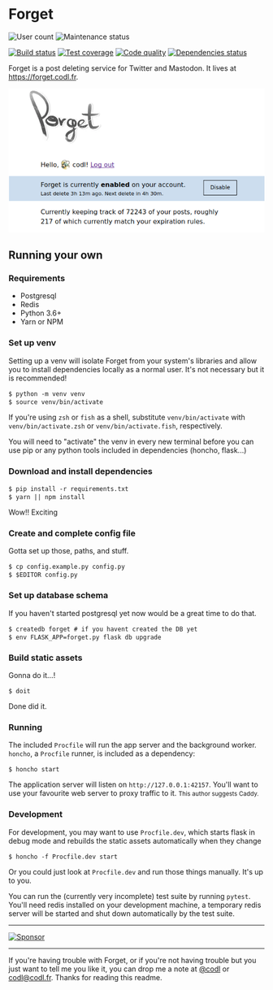 # Forget

![User count](https://forget.codl.fr/api/badge/users)
![Maintenance status](https://img.shields.io/maintenance/yes/2017.svg)

[![Build status](https://img.shields.io/travis/codl/forget.svg)](https://travis-ci.org/codl/forget/)
[![Test coverage](https://img.shields.io/coveralls/codl/forget.svg)](https://coveralls.io/github/codl/forget)
[![Code quality](https://img.shields.io/codacy/grade/1780ac6071c04cbd9ccf75de0891e798.svg)](https://www.codacy.com/app/codl/forget?utm_source=github.com&utm_medium=referral&utm_content=codl/forget&utm_campaign=badger)
[![Dependencies status](https://img.shields.io/librariesio/github/codl/forget.svg)](https://libraries.io/github/codl/forget)


Forget is a post deleting service for Twitter and Mastodon. It lives at <https://forget.codl.fr>.

[![](assets/screenshot.png)](https://forget.codl.fr)

## Running your own

### Requirements

* Postgresql
* Redis
* Python 3.6+
* Yarn or NPM


### Set up venv

Setting up a venv will isolate Forget from your system's libraries and allow you to install
dependencies locally as a normal user. It's not necessary but it is recommended!

```
$ python -m venv venv
$ source venv/bin/activate
```

If you're using `zsh` or `fish` as a shell, substitute `venv/bin/activate` with `venv/bin/activate.zsh` or `venv/bin/activate.fish`, respectively.

You will need to "activate" the venv in every new terminal before you can use pip or any python tools included in dependencies (honcho, flask...)

### Download and install dependencies

```
$ pip install -r requirements.txt
$ yarn || npm install
```

Wow!! Exciting

### Create and complete config file

Gotta set up those, paths, and stuff.

```
$ cp config.example.py config.py
$ $EDITOR config.py
```

### Set up database schema

If you haven't started postgresql yet now would be a great time to do that.

```
$ createdb forget # if you havent created the DB yet
$ env FLASK_APP=forget.py flask db upgrade
```

### Build static assets

Gonna do it...!

```
$ doit
```

Done did it.

### Running

The included `Procfile` will run the app server and the background worker.
`honcho`, a `Procfile` runner, is included as a dependency:

```
$ honcho start
```

The application server will listen on `http://127.0.0.1:42157`.
You'll want to use your favourite web server to proxy traffic to it.
<small>This author suggests Caddy.</small>

### Development

For development, you may want to use `Procfile.dev`, which starts flask in debug mode and rebuilds the static assets automatically when they change

```
$ honcho -f Procfile.dev start
```

Or you could just look at `Procfile.dev` and run those things manually. It's up to you.

You can run the (currently very incomplete) test suite by running `pytest`. You'll need redis installed on your development machine, a temporary redis server will be started and shut down automatically by the test suite.

---

<a target='_blank' rel='nofollow' href='https://app.codesponsor.io/link/QQPuKvw4ZWyUPSAVszC4THyy/codl/forget'>
  <img alt='Sponsor' width='888' height='68' src='https://app.codesponsor.io/embed/QQPuKvw4ZWyUPSAVszC4THyy/codl/forget.svg' />
</a>

---

If you're having trouble with Forget, or if you're not having trouble but you just want to tell me you like it, you can drop me a note at [@codl](https://twitter.com/codl) or [codl@codl.fr](mailto:codl@codl.fr). Thanks for reading this readme.
